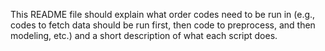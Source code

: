 This README file should explain what order codes need to be run in 
(e.g., codes to fetch data should be run first, then code to preprocess, and then modeling, etc.) and a short description of what each script does.
